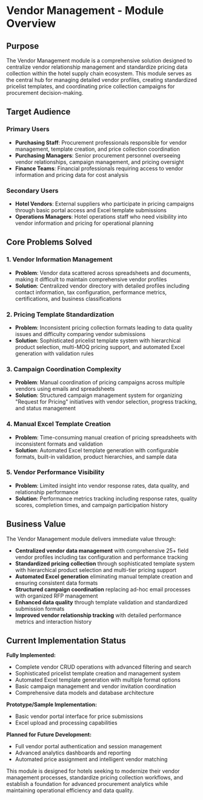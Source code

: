   # Vendor Management - Module Overview

  ## Purpose

  The Vendor Management module is a comprehensive solution designed to
  centralize vendor relationship management and standardize pricing data
  collection within the hotel supply chain ecosystem. This module serves as
   the central hub for managing detailed vendor profiles, creating
  standardized pricelist templates, and coordinating price collection
  campaigns for procurement decision-making.

  ## Target Audience

  ### Primary Users
  - **Purchasing Staff**: Procurement professionals responsible for vendor
  management, template creation, and price collection coordination
  - **Purchasing Managers**: Senior procurement personnel overseeing vendor
   relationships, campaign management, and pricing oversight
  - **Finance Teams**: Financial professionals requiring access to vendor
  information and pricing data for cost analysis

  ### Secondary Users
  - **Hotel Vendors**: External suppliers who participate in pricing
  campaigns through basic portal access and Excel template submissions
  - **Operations Managers**: Hotel operations staff who need visibility
  into vendor information and pricing for operational planning

  ## Core Problems Solved

  ### 1. **Vendor Information Management**
  - **Problem**: Vendor data scattered across spreadsheets and documents,
  making it difficult to maintain comprehensive vendor profiles
  - **Solution**: Centralized vendor directory with detailed profiles
  including contact information, tax configuration, performance metrics,
  certifications, and business classifications

  ### 2. **Pricing Template Standardization**
  - **Problem**: Inconsistent pricing collection formats leading to data
  quality issues and difficulty comparing vendor submissions
  - **Solution**: Sophisticated pricelist template system with hierarchical
   product selection, multi-MOQ pricing support, and automated Excel
  generation with validation rules

  ### 3. **Campaign Coordination Complexity**
  - **Problem**: Manual coordination of pricing campaigns across multiple
  vendors using emails and spreadsheets
  - **Solution**: Structured campaign management system for organizing
  "Request for Pricing" initiatives with vendor selection, progress
  tracking, and status management

  ### 4. **Manual Excel Template Creation**
  - **Problem**: Time-consuming manual creation of pricing spreadsheets
  with inconsistent formats and validation
  - **Solution**: Automated Excel template generation with configurable
  formats, built-in validation, product hierarchies, and sample data

  ### 5. **Vendor Performance Visibility**
  - **Problem**: Limited insight into vendor response rates, data quality,
  and relationship performance
  - **Solution**: Performance metrics tracking including response rates,
  quality scores, completion times, and campaign participation history

  ## Business Value

  The Vendor Management module delivers immediate value through:

  - **Centralized vendor data management** with comprehensive 25+ field
  vendor profiles including tax configuration and performance tracking
  - **Standardized pricing collection** through sophisticated template
  system with hierarchical product selection and multi-tier pricing support
  - **Automated Excel generation** eliminating manual template creation and
   ensuring consistent data formats
  - **Structured campaign coordination** replacing ad-hoc email processes
  with organized RFP management
  - **Enhanced data quality** through template validation and standardized
  submission formats
  - **Improved vendor relationship tracking** with detailed performance
  metrics and interaction history

  ## Current Implementation Status

  **Fully Implemented:**
  - Complete vendor CRUD operations with advanced filtering and search
  - Sophisticated pricelist template creation and management system
  - Automated Excel template generation with multiple format options
  - Basic campaign management and vendor invitation coordination
  - Comprehensive data models and database architecture

  **Prototype/Sample Implementation:**
  - Basic vendor portal interface for price submissions
  - Excel upload and processing capabilities

  **Planned for Future Development:**
  - Full vendor portal authentication and session management
  - Advanced analytics dashboards and reporting
  - Automated price assignment and intelligent vendor matching

  This module is designed for hotels seeking to modernize their vendor
  management processes, standardize pricing collection workflows, and
  establish a foundation for advanced procurement analytics while
  maintaining operational efficiency and data quality.
